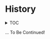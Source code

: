 # History

<details>
    <summary>TOC</summary>
<!-- TOC -->

* [History](#history)
    * [2018 Dec 17](#2018-dec-17)
    * [2018 Dec 10](#2018-dec-10)    
    * [2018 Nov 27](#2018-nov-27)
    * [2018 Nov 20](#2018-nov-20)
    * [2018 Nov 13](#2018-nov-13)
    * [2018 Nov 06](#2018-nov-06)
    * [2018 Oct 30](#2018-oct-30)
    * [2018 Oct 23](#2018-oct-23)
    * [2018 Oct 16](#2018-oct-16)
    * [2018 Oct 09](#2018-oct-09)
    * [2018 Oct 02](#2018-oct-02)
    * [2018 Sep 25](#2018-sep-25)
    * [2018 Sep 18](#2018-sep-18)
    * [2018 Sep 11](#2018-sep-11)
    * [2018 Sep 04](#2018-sep-04)
    * [2018 Aug 28](#2018-aug-28)
    * [2018 Aug 21](#2018-aug-21)
    * [2018 Aug 14](#2018-aug-14)
    * [2018 Aug 07](#2018-aug-07)
    * [2018 Jul 31](#2018-jul-31)
    * [2018 Jul 24](#2018-jul-24)    
    * [2018 Jul 17](#2018-jul-17)
    * [2018 Jul 10](#2018-jul-10)
    * [2018 Jul 03](#2018-jul-03)
    * [2018 Jun 26](#2018-jun-26)
    * [2018 Jun 19](#2018-jun-19)
    * [2018 Jun 12](#2018-jun-12)
    * [2018 Jun 05](#2018-jun-05)
    * [2018 May 29](#2018-may-29)
    * [2018 May 22](#2018-may-22)
    * [2018 May 15](#2018-may-15)
    * [2018 May 08](#2018-may-08)
    * [2018 May 01](#2018-may-01)
    * [2018 April 24](#2018-april-24)
    * [2018 April 17](#2018-april-17)
    * [2018 April 10](#2018-april-10)
    * [2018 April 03](#2018-april-03)
    * [2018 March 27](#2018-march-27)    
    * [2018 March 13](#2018-march-13)
    * [2018 March 03](#2018-march-03)
    * [2018 Feb 16](#2018-feb-16)
    * [2018 Feb 01](#2018-feb-01)
    * [2018 Jan 24](#2018-jan-24)
    * [2018 Jan 14](#2018-jan-14)
    * [2018 Jan 08](#2018-jan-08)
    * [2018 Jan 04](#2018-jan-04)
    * [2017 Dec 20](#2018-dec-20)
<!-- /TOC -->

</details>

... To Be Continued!